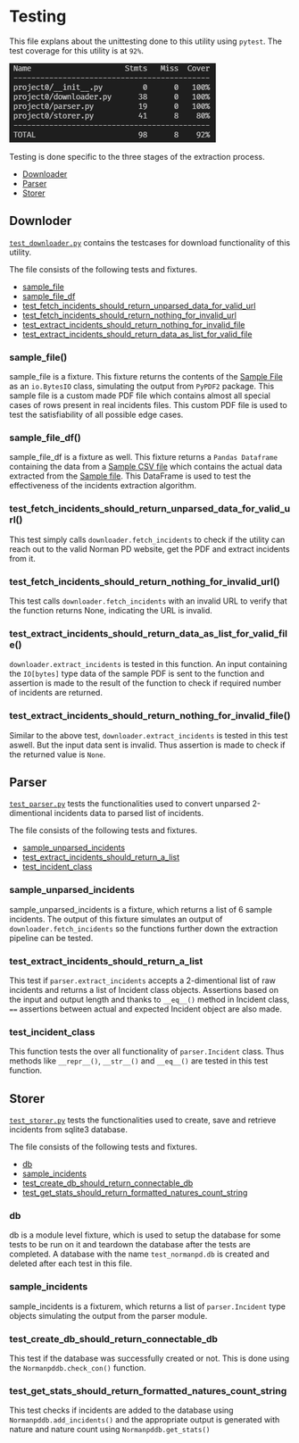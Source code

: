 # Testing
This file explans about the unittesting done to this utility using `pytest`. The test coverage for this utility is at `92%`.

![Test-Coverage](./resources/Testing-P1.png)

Testing is done specific to the three stages of the extraction process.
- [Downloader](#downloder)
- [Parser](#parser)
- [Storer](#storer)

## Downloder
[`test_downloader.py`](../tests/test_downloader.py) contains the testcases for download functionality of this utility.

The file consists of the following tests and fixtures.
- [sample_file](#sample_file)
- [sample_file_df](#sample_file_df)
- [test_fetch_incidents_should_return_unparsed_data_for_valid_url](#test_fetch_incidents_should_return_unparsed_data_for_valid_url)
- [test_fetch_incidents_should_return_nothing_for_invalid_url](#test_fetch_incidents_should_return_nothing_for_invalid_url)
- [test_extract_incidents_should_return_nothing_for_invalid_file](#test_extract_incidents_should_return_nothing_for_invalid_file)
- [test_extract_incidents_should_return_data_as_list_for_valid_file](#test_extract_incidents_should_return_data_as_list_for_valid_file)

### sample_file()
sample_file is a fixture. This fixture returns the contents of the [Sample File](../tests/resources/sample.pdf) as an `io.BytesIO` class, simulating the output from `PyPDF2` package. This sample file is a custom made PDF file which contains almost all special cases of rows present in real incidents files. This custom PDF file is used to test the satisfiability of all possible edge cases.

### sample_file_df()
sample_file_df is a fixture as well. This fixture returns a `Pandas Dataframe` containing the data from a [Sample CSV file](../tests/resources/sample_output.csv) which contains the actual data extracted from the [Sample file](../tests/resources/sample.pdf). This DataFrame is used to test the effectiveness of the incidents extraction algorithm.

### test_fetch_incidents_should_return_unparsed_data_for_valid_url()
This test simply calls `downloader.fetch_incidents` to check if the utility can reach out to the valid Norman PD website, get the PDF and extract incidents from it.

### test_fetch_incidents_should_return_nothing_for_invalid_url()
This test calls `downloader.fetch_incidents` with an invalid URL to verify that the function returns None, indicating the URL is invalid.

### test_extract_incidents_should_return_data_as_list_for_valid_file()
`downloader.extract_incidents` is tested in this function. An input containing the `IO[bytes]` type data of the sample PDF is sent to the function and assertion is made to the result of the function to check if required number of incidents are returned.

### test_extract_incidents_should_return_nothing_for_invalid_file()
Similar to the above test, `downloader.extract_incidents` is tested in this test aswell. But the input data sent is invalid. Thus assertion is made to check if the returned value is `None`.

## Parser
[`test_parser.py`](../tests/test_parser.py) tests the functionalities used to convert unparsed 2-dimentional incidents data to parsed list of incidents.

The file consists of the following tests and fixtures.
- [sample_unparsed_incidents](#sample_unparsed_incidents)
- [test_extract_incidents_should_return_a_list](#test_extract_incidents_should_return_a_list)
- [test_incident_class](#test_incident_class)

### sample_unparsed_incidents
sample_unparsed_incidents is a fixture, which returns a list of 6 sample incidents. The output of this fixture simulates an output of `downloader.fetch_incidents` so the functions further down the extraction pipeline can be tested.

### test_extract_incidents_should_return_a_list
This test if `parser.extract_incidents` accepts a 2-dimentional list of raw incidents and returns a list of Incident class objects. Assertions based on the input and output length and thanks to `__eq__()` method in Incident class, `==` assertions between actual and expected Incident object are also made.

### test_incident_class
This function tests the over all functionality of `parser.Incident` class. Thus methods like `__repr__()`, `__str__()` and `__eq__()` are tested in this test function.

## Storer
[`test_storer.py`](../tests/test_storer.py) tests the functionalities used to create, save and retrieve incidents from sqlite3 database.

The file consists of the following tests and fixtures.
- [db](#db)
- [sample_incidents](#sample_incidents)
- [test_create_db_should_return_connectable_db](#test_create_db_should_return_connectable_db)
- [test_get_stats_should_return_formatted_natures_count_string](#test_get_stats_should_return_formatted_natures_count_string)

### db
db is a module level fixture, which is used to setup the database for some tests to be run on it and teardown the database after the tests are completed. A database with the name `test_normanpd.db` is created and deleted after each test in this file.

### sample_incidents
sample_incidents is a fixturem, which returns a list of `parser.Incident` type objects simulating the output from the parser module.

### test_create_db_should_return_connectable_db
This test if the database was successfully created or not. This is done using the `Normanpddb.check_con()` function.

### test_get_stats_should_return_formatted_natures_count_string
This test checks if incidents are added to the database using `Normanpddb.add_incidents()` and the appropriate output is generated with nature and nature count using `Normanpddb.get_stats()`